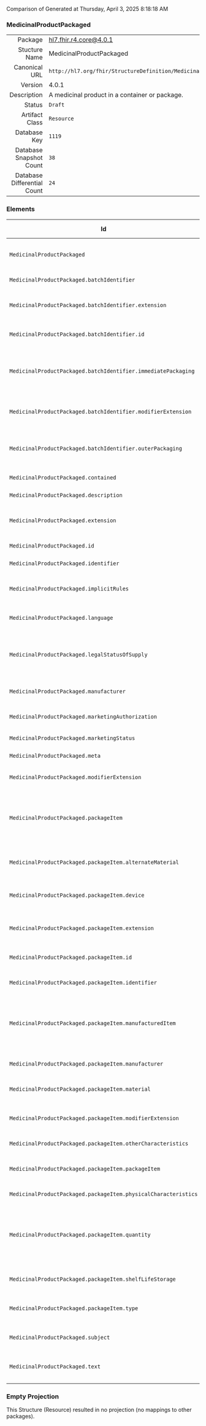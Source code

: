 Comparison of 
Generated at Thursday, April 3, 2025 8:18:18 AM

### MedicinalProductPackaged

|      |     |
| ---: | --- |
| Package | hl7.fhir.r4.core@4.0.1 |
| Stucture Name | MedicinalProductPackaged |
| Canonical URL | `http://hl7.org/fhir/StructureDefinition/MedicinalProductPackaged` |
| Version | 4.0.1 |
| Description | A medicinal product in a container or package. |
| Status | `Draft` |
| Artifact Class | `Resource` |
| Database Key | `1119` |
| Database Snapshot Count | `38` |
| Database Differential Count | `24` |

### Elements

| Id | Path | Name | Base Path | Short | Cardinality | Collated Type | Binding Strength | Binding Value Set |
| -- | ---- | ---- | --------- | ----- | ----------- | ------------- | ---------------- | ----------------- |
| `MedicinalProductPackaged` | `MedicinalProductPackaged` | `MedicinalProductPackaged` | MedicinalProductPackaged | A medicinal product in a container or package | 0..* | MedicinalProductPackaged |  |  |
| `MedicinalProductPackaged.batchIdentifier` | `MedicinalProductPackaged.batchIdentifier` | `batchIdentifier` | MedicinalProductPackaged.batchIdentifier | Batch numbering | 0..* | BackboneElement |  |  |
| `MedicinalProductPackaged.batchIdentifier.extension` | `MedicinalProductPackaged.batchIdentifier.extension` | `extension` | Element.extension | Additional content defined by implementations | 0..* | Extension |  |  |
| `MedicinalProductPackaged.batchIdentifier.id` | `MedicinalProductPackaged.batchIdentifier.id` | `id` | Element.id | Unique id for inter-element referencing | 0..1 | id |  |  |
| `MedicinalProductPackaged.batchIdentifier.immediatePackaging` | `MedicinalProductPackaged.batchIdentifier.immediatePackaging` | `immediatePackaging` | MedicinalProductPackaged.batchIdentifier.immediatePackaging | A number appearing on the immediate packaging (and not the outer packaging) | 0..1 | Identifier |  |  |
| `MedicinalProductPackaged.batchIdentifier.modifierExtension` | `MedicinalProductPackaged.batchIdentifier.modifierExtension` | `modifierExtension` | BackboneElement.modifierExtension | Extensions that cannot be ignored even if unrecognized | 0..* | Extension |  |  |
| `MedicinalProductPackaged.batchIdentifier.outerPackaging` | `MedicinalProductPackaged.batchIdentifier.outerPackaging` | `outerPackaging` | MedicinalProductPackaged.batchIdentifier.outerPackaging | A number appearing on the outer packaging of a specific batch | 1..1 | Identifier |  |  |
| `MedicinalProductPackaged.contained` | `MedicinalProductPackaged.contained` | `contained` | DomainResource.contained | Contained, inline Resources | 0..* | Resource |  |  |
| `MedicinalProductPackaged.description` | `MedicinalProductPackaged.description` | `description` | MedicinalProductPackaged.description | Textual description | 0..1 | string |  |  |
| `MedicinalProductPackaged.extension` | `MedicinalProductPackaged.extension` | `extension` | DomainResource.extension | Additional content defined by implementations | 0..* | Extension |  |  |
| `MedicinalProductPackaged.id` | `MedicinalProductPackaged.id` | `id` | Resource.id | Logical id of this artifact | 0..1 | id |  |  |
| `MedicinalProductPackaged.identifier` | `MedicinalProductPackaged.identifier` | `identifier` | MedicinalProductPackaged.identifier | Unique identifier | 0..* | Identifier |  |  |
| `MedicinalProductPackaged.implicitRules` | `MedicinalProductPackaged.implicitRules` | `implicitRules` | Resource.implicitRules | A set of rules under which this content was created | 0..1 | uri |  |  |
| `MedicinalProductPackaged.language` | `MedicinalProductPackaged.language` | `language` | Resource.language | Language of the resource content | 0..1 | code | `Required` | `http://hl7.org/fhir/ValueSet/all-languages` |
| `MedicinalProductPackaged.legalStatusOfSupply` | `MedicinalProductPackaged.legalStatusOfSupply` | `legalStatusOfSupply` | MedicinalProductPackaged.legalStatusOfSupply | The legal status of supply of the medicinal product as classified by the regulator | 0..1 | CodeableConcept |  |  |
| `MedicinalProductPackaged.manufacturer` | `MedicinalProductPackaged.manufacturer` | `manufacturer` | MedicinalProductPackaged.manufacturer | Manufacturer of this Package Item | 0..* | Reference(http://hl7.org/fhir/StructureDefinition/Organization) |  |  |
| `MedicinalProductPackaged.marketingAuthorization` | `MedicinalProductPackaged.marketingAuthorization` | `marketingAuthorization` | MedicinalProductPackaged.marketingAuthorization | Manufacturer of this Package Item | 0..1 | Reference(http://hl7.org/fhir/StructureDefinition/MedicinalProductAuthorization) |  |  |
| `MedicinalProductPackaged.marketingStatus` | `MedicinalProductPackaged.marketingStatus` | `marketingStatus` | MedicinalProductPackaged.marketingStatus | Marketing information | 0..* | MarketingStatus |  |  |
| `MedicinalProductPackaged.meta` | `MedicinalProductPackaged.meta` | `meta` | Resource.meta | Metadata about the resource | 0..1 | Meta |  |  |
| `MedicinalProductPackaged.modifierExtension` | `MedicinalProductPackaged.modifierExtension` | `modifierExtension` | DomainResource.modifierExtension | Extensions that cannot be ignored | 0..* | Extension |  |  |
| `MedicinalProductPackaged.packageItem` | `MedicinalProductPackaged.packageItem` | `packageItem` | MedicinalProductPackaged.packageItem | A packaging item, as a contained for medicine, possibly with other packaging items within | 1..* | BackboneElement |  |  |
| `MedicinalProductPackaged.packageItem.alternateMaterial` | `MedicinalProductPackaged.packageItem.alternateMaterial` | `alternateMaterial` | MedicinalProductPackaged.packageItem.alternateMaterial | A possible alternate material for the packaging | 0..* | CodeableConcept |  |  |
| `MedicinalProductPackaged.packageItem.device` | `MedicinalProductPackaged.packageItem.device` | `device` | MedicinalProductPackaged.packageItem.device | A device accompanying a medicinal product | 0..* | Reference(http://hl7.org/fhir/StructureDefinition/DeviceDefinition) |  |  |
| `MedicinalProductPackaged.packageItem.extension` | `MedicinalProductPackaged.packageItem.extension` | `extension` | Element.extension | Additional content defined by implementations | 0..* | Extension |  |  |
| `MedicinalProductPackaged.packageItem.id` | `MedicinalProductPackaged.packageItem.id` | `id` | Element.id | Unique id for inter-element referencing | 0..1 | id |  |  |
| `MedicinalProductPackaged.packageItem.identifier` | `MedicinalProductPackaged.packageItem.identifier` | `identifier` | MedicinalProductPackaged.packageItem.identifier | Including possibly Data Carrier Identifier | 0..* | Identifier |  |  |
| `MedicinalProductPackaged.packageItem.manufacturedItem` | `MedicinalProductPackaged.packageItem.manufacturedItem` | `manufacturedItem` | MedicinalProductPackaged.packageItem.manufacturedItem | The manufactured item as contained in the packaged medicinal product | 0..* | Reference(http://hl7.org/fhir/StructureDefinition/MedicinalProductManufactured) |  |  |
| `MedicinalProductPackaged.packageItem.manufacturer` | `MedicinalProductPackaged.packageItem.manufacturer` | `manufacturer` | MedicinalProductPackaged.packageItem.manufacturer | Manufacturer of this Package Item | 0..* | Reference(http://hl7.org/fhir/StructureDefinition/Organization) |  |  |
| `MedicinalProductPackaged.packageItem.material` | `MedicinalProductPackaged.packageItem.material` | `material` | MedicinalProductPackaged.packageItem.material | Material type of the package item | 0..* | CodeableConcept |  |  |
| `MedicinalProductPackaged.packageItem.modifierExtension` | `MedicinalProductPackaged.packageItem.modifierExtension` | `modifierExtension` | BackboneElement.modifierExtension | Extensions that cannot be ignored even if unrecognized | 0..* | Extension |  |  |
| `MedicinalProductPackaged.packageItem.otherCharacteristics` | `MedicinalProductPackaged.packageItem.otherCharacteristics` | `otherCharacteristics` | MedicinalProductPackaged.packageItem.otherCharacteristics | Other codeable characteristics | 0..* | CodeableConcept |  |  |
| `MedicinalProductPackaged.packageItem.packageItem` | `MedicinalProductPackaged.packageItem.packageItem` | `packageItem` | MedicinalProductPackaged.packageItem.packageItem | Allows containers within containers | 0..* | MedicinalProductPackaged.packageItem |  |  |
| `MedicinalProductPackaged.packageItem.physicalCharacteristics` | `MedicinalProductPackaged.packageItem.physicalCharacteristics` | `physicalCharacteristics` | MedicinalProductPackaged.packageItem.physicalCharacteristics | Dimensions, color etc. | 0..1 | ProdCharacteristic |  |  |
| `MedicinalProductPackaged.packageItem.quantity` | `MedicinalProductPackaged.packageItem.quantity` | `quantity` | MedicinalProductPackaged.packageItem.quantity | The quantity of this package in the medicinal product, at the current level of packaging. The outermost is always 1 | 1..1 | Quantity |  |  |
| `MedicinalProductPackaged.packageItem.shelfLifeStorage` | `MedicinalProductPackaged.packageItem.shelfLifeStorage` | `shelfLifeStorage` | MedicinalProductPackaged.packageItem.shelfLifeStorage | Shelf Life and storage information | 0..* | ProductShelfLife |  |  |
| `MedicinalProductPackaged.packageItem.type` | `MedicinalProductPackaged.packageItem.type` | `type` | MedicinalProductPackaged.packageItem.type | The physical type of the container of the medicine | 1..1 | CodeableConcept |  |  |
| `MedicinalProductPackaged.subject` | `MedicinalProductPackaged.subject` | `subject` | MedicinalProductPackaged.subject | The product with this is a pack for | 0..* | Reference(http://hl7.org/fhir/StructureDefinition/MedicinalProduct) |  |  |
| `MedicinalProductPackaged.text` | `MedicinalProductPackaged.text` | `text` | DomainResource.text | Text summary of the resource, for human interpretation | 0..1 | Narrative |  |  |
### Empty Projection

This Structure (Resource) resulted in no projection (no mappings to other packages).

